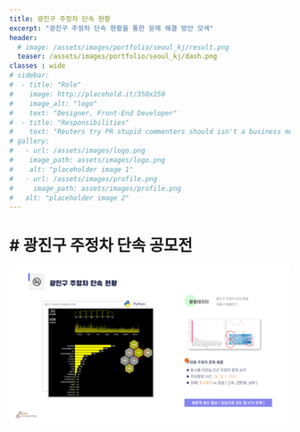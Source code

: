 ```yaml
---
title: 광진구 주정차 단속 현황
excerpt: "광진구 주정차 단속 현황을 통한 문제 해결 방안 모색"
header:
  # image: /assets/images/portfolio/seoul_kj/result.png
  teaser: /assets/images/portfolio/seoul_kj/dash.png
classes : wide
# sidebar:
#  - title: "Role"
#    image: http://placehold.it/350x250
#    image_alt: "logo"
#    text: "Designer, Front-End Developer"
#  - title: "Responsibilities"
#    text: "Reuters try PR stupid commenters should isn't a business model"
# gallery:
#   - url: /assets/images/logo.png
#    image_path: assets/images/logo.png
#    alt: "placeholder image 1"
#   - url: /assets/images/profile.png
#     image_path: assets/images/profile.png
#   alt: "placeholder image 2"
---
```


# # 광진구 주정차 단속 공모전

![foo](/assets/images/portfolio/seoul_kj/result.png)